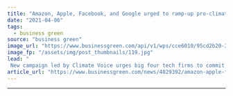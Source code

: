 ```yaml
---
title: "Amazon, Apple, Facebook, and Google urged to ramp-up pro-climate action lobbying"
date: "2021-04-06"
tags: 
  - business green
source: "business green"
image_url: "https://www.businessgreen.com/api/v1/wps/cce6010/95cd2b20-3466-4a3c-b240-c68bcb5b7b0c/4/Solar-1-19-3-185x114.jpg"
image_fp: "/assets/img/post_thumbnails/119.jpg"
lead: "
 New campaign led by Climate Voice urges big four tech firms to commit to spending a fifth of their lobbying budget on efforts to push for bold climate policy action ..."
article_url: "https://www.businessgreen.com/news/4029392/amazon-apple-facebook-google-urged-ramp-pro-climate-action-lobbying"
---
```


---
